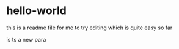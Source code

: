 # hello-world
this is a readme file for me to try editing
which is quite easy so far

is ts a new para

